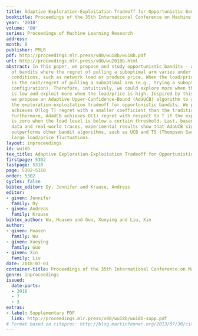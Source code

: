 ```yaml
---
title: Adaptive Exploration-Exploitation Tradeoff for Opportunistic Bandits
booktitle: Proceedings of the 35th International Conference on Machine Learning
year: '2018'
volume: '80'
series: Proceedings of Machine Learning Research
address: 
month: 0
publisher: PMLR
pdf: http://proceedings.mlr.press/v80/wu18b/wu18b.pdf
url: http://proceedings.mlr.press/v80/wu2018b.html
abstract: In this paper, we propose and study opportunistic bandits - a new variant
  of bandits where the regret of pulling a suboptimal arm varies under different environmental
  conditions, such as network load or produce price. When the load/price is low, so
  is the cost/regret of pulling a suboptimal arm (e.g., trying a suboptimal network
  configuration). Therefore, intuitively, we could explore more when the load/price
  is low and exploit more when the load/price is high. Inspired by this intuition,
  we propose an Adaptive Upper-Confidence-Bound (AdaUCB) algorithm to adaptively balance
  the exploration-exploitation tradeoff for opportunistic bandits. We prove that AdaUCB
  achieves O(log T) regret with a smaller coefficient than the traditional UCB algorithm.
  Furthermore, AdaUCB achieves O(1) regret with respect to T if the exploration cost
  is zero when the load level is below a certain threshold. Last, based on both synthetic
  data and real-world traces, experimental results show that AdaUCB significantly
  outperforms other bandit algorithms, such as UCB and TS (Thompson Sampling), under
  large load/price fluctuations.
layout: inproceedings
id: wu18b
tex_title: Adaptive Exploration-Exploitation Tradeoff for Opportunistic Bandits
firstpage: 5302
lastpage: 5310
page: 5302-5310
order: 5302
cycles: false
bibtex_editor: Dy, Jennifer and Krause, Andreas
editor:
- given: Jennifer
  family: Dy
- given: Andreas
  family: Krause
bibtex_author: Wu, Huasen and Guo, Xueying and Liu, Xin
author:
- given: Huasen
  family: Wu
- given: Xueying
  family: Guo
- given: Xin
  family: Liu
date: 2018-07-03
container-title: Proceedings of the 35th International Conference on Machine Learning
genre: inproceedings
issued:
  date-parts:
  - 2018
  - 7
  - 3
extras:
- label: Supplementary PDF
  link: http://proceedings.mlr.press/v80/wu18b/wu18b-supp.pdf
# Format based on citeproc: http://blog.martinfenner.org/2013/07/30/citeproc-yaml-for-bibliographies/
---
```

